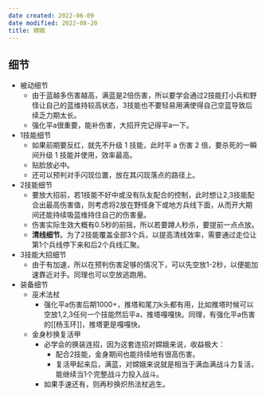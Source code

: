 ```yaml
---
date created: 2022-06-09
date modified: 2022-08-20
title: 嫦娥
---
```


## 细节

- 被动细节
	- 由于蓝越多伤害越高，满蓝是2倍伤害，所以要学会通过2技能打小兵和野怪让自己的蓝维持较高状态，3技能也不要轻易用满使得自己空蓝导致后续乏力期太长。
	- 强化平a很重要，能补伤害，大招开完记得平a一下。
- 1技能细节
	- 如果前期要反红，就先不升级 1 技能，此时平 a 伤害 2 倍，要杀死的一瞬间升级 1 技能并使用，效率最高。
	- 贴脸放必中。
	- 还可以预判对手闪现位置，放在其闪现落点的路径上。
- 2技能细节
	- 要放大招前，若1技能不好中或没有队友配合的控制，此时想让2,3技能配合出最高伤害值，则考虑将2放在野怪身下或地方兵线下面，从而开大期间还能持续吸蓝维持住自己的伤害量。
	- 伤害实际生效大概有0.5秒的前摇，所以若要蹲人秒杀，要提前一点点放。
	- **清线细节**。为了2技能覆盖全部3个兵，以提高清线效率，需要通过走位让第1个兵线停下来和后2个兵线汇聚。
- 3技能大招细节
	- 由于有加速，所以在预判伤害足够的情况下，可以先空放1-2秒，以便能加速靠近对手。同理也可以空放逃跑用。
- 装备细节
	- 巫术法杖
		- 强化平a伤害后期1000+，推塔和尾刀k头都有用，比如推塔时候可以空放1,2,3任何一个技能然后平a，推塔嘎嘎快。同理，有强化平a伤害的[[杨玉环]]，推塔更是嘎嘎快。
	- 金身秒换复活甲
		- 必学会的换装连招，因为这套连招对嫦娥来说，收益极大：
			- 配合2技能，金身期间也能持续地有很高伤害。
			- 复活甲起来后，满蓝，对嫦娥来说就是相当于满血满战斗力复活，能继续当1个完整战斗力投入战斗。
		- 如果手速还有，则再秒换炽热法杖逃生。
